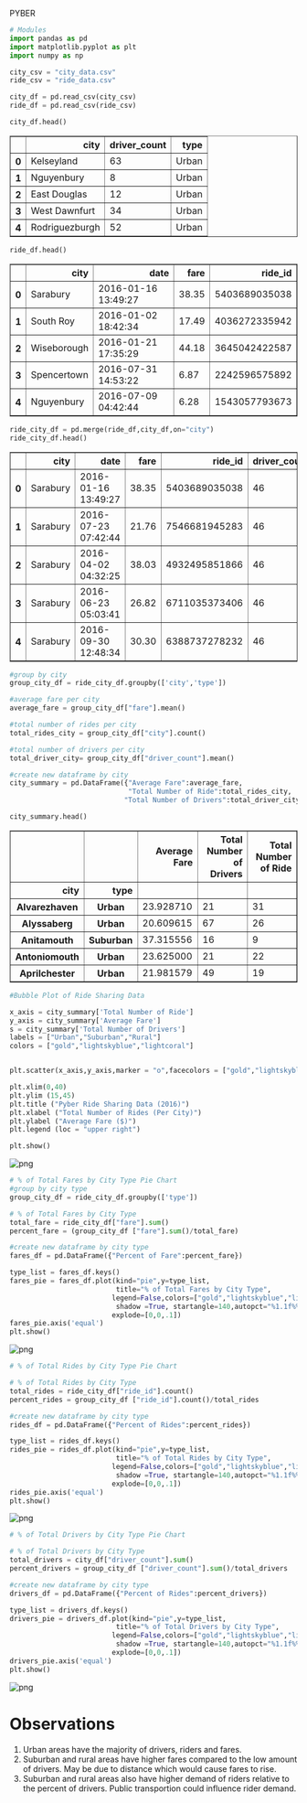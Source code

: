 
PYBER


```python
# Modules
import pandas as pd
import matplotlib.pyplot as plt
import numpy as np
```


```python
city_csv = "city_data.csv"
ride_csv = "ride_data.csv"
```


```python
city_df = pd.read_csv(city_csv)
ride_df = pd.read_csv(ride_csv)
```


```python
city_df.head()
```




<div>
<style scoped>
    .dataframe tbody tr th:only-of-type {
        vertical-align: middle;
    }

    .dataframe tbody tr th {
        vertical-align: top;
    }

    .dataframe thead th {
        text-align: right;
    }
</style>
<table border="1" class="dataframe">
  <thead>
    <tr style="text-align: right;">
      <th></th>
      <th>city</th>
      <th>driver_count</th>
      <th>type</th>
    </tr>
  </thead>
  <tbody>
    <tr>
      <th>0</th>
      <td>Kelseyland</td>
      <td>63</td>
      <td>Urban</td>
    </tr>
    <tr>
      <th>1</th>
      <td>Nguyenbury</td>
      <td>8</td>
      <td>Urban</td>
    </tr>
    <tr>
      <th>2</th>
      <td>East Douglas</td>
      <td>12</td>
      <td>Urban</td>
    </tr>
    <tr>
      <th>3</th>
      <td>West Dawnfurt</td>
      <td>34</td>
      <td>Urban</td>
    </tr>
    <tr>
      <th>4</th>
      <td>Rodriguezburgh</td>
      <td>52</td>
      <td>Urban</td>
    </tr>
  </tbody>
</table>
</div>




```python
ride_df.head()
```




<div>
<style scoped>
    .dataframe tbody tr th:only-of-type {
        vertical-align: middle;
    }

    .dataframe tbody tr th {
        vertical-align: top;
    }

    .dataframe thead th {
        text-align: right;
    }
</style>
<table border="1" class="dataframe">
  <thead>
    <tr style="text-align: right;">
      <th></th>
      <th>city</th>
      <th>date</th>
      <th>fare</th>
      <th>ride_id</th>
    </tr>
  </thead>
  <tbody>
    <tr>
      <th>0</th>
      <td>Sarabury</td>
      <td>2016-01-16 13:49:27</td>
      <td>38.35</td>
      <td>5403689035038</td>
    </tr>
    <tr>
      <th>1</th>
      <td>South Roy</td>
      <td>2016-01-02 18:42:34</td>
      <td>17.49</td>
      <td>4036272335942</td>
    </tr>
    <tr>
      <th>2</th>
      <td>Wiseborough</td>
      <td>2016-01-21 17:35:29</td>
      <td>44.18</td>
      <td>3645042422587</td>
    </tr>
    <tr>
      <th>3</th>
      <td>Spencertown</td>
      <td>2016-07-31 14:53:22</td>
      <td>6.87</td>
      <td>2242596575892</td>
    </tr>
    <tr>
      <th>4</th>
      <td>Nguyenbury</td>
      <td>2016-07-09 04:42:44</td>
      <td>6.28</td>
      <td>1543057793673</td>
    </tr>
  </tbody>
</table>
</div>




```python
ride_city_df = pd.merge(ride_df,city_df,on="city")
ride_city_df.head()
```




<div>
<style scoped>
    .dataframe tbody tr th:only-of-type {
        vertical-align: middle;
    }

    .dataframe tbody tr th {
        vertical-align: top;
    }

    .dataframe thead th {
        text-align: right;
    }
</style>
<table border="1" class="dataframe">
  <thead>
    <tr style="text-align: right;">
      <th></th>
      <th>city</th>
      <th>date</th>
      <th>fare</th>
      <th>ride_id</th>
      <th>driver_count</th>
      <th>type</th>
    </tr>
  </thead>
  <tbody>
    <tr>
      <th>0</th>
      <td>Sarabury</td>
      <td>2016-01-16 13:49:27</td>
      <td>38.35</td>
      <td>5403689035038</td>
      <td>46</td>
      <td>Urban</td>
    </tr>
    <tr>
      <th>1</th>
      <td>Sarabury</td>
      <td>2016-07-23 07:42:44</td>
      <td>21.76</td>
      <td>7546681945283</td>
      <td>46</td>
      <td>Urban</td>
    </tr>
    <tr>
      <th>2</th>
      <td>Sarabury</td>
      <td>2016-04-02 04:32:25</td>
      <td>38.03</td>
      <td>4932495851866</td>
      <td>46</td>
      <td>Urban</td>
    </tr>
    <tr>
      <th>3</th>
      <td>Sarabury</td>
      <td>2016-06-23 05:03:41</td>
      <td>26.82</td>
      <td>6711035373406</td>
      <td>46</td>
      <td>Urban</td>
    </tr>
    <tr>
      <th>4</th>
      <td>Sarabury</td>
      <td>2016-09-30 12:48:34</td>
      <td>30.30</td>
      <td>6388737278232</td>
      <td>46</td>
      <td>Urban</td>
    </tr>
  </tbody>
</table>
</div>




```python
#group by city 
group_city_df = ride_city_df.groupby(['city','type'])

#average fare per city
average_fare = group_city_df["fare"].mean()

#total number of rides per city
total_rides_city = group_city_df["city"].count()

#total number of drivers per city
total_driver_city= group_city_df["driver_count"].mean()

#create new dataframe by city
city_summary = pd.DataFrame({"Average Fare":average_fare,
                             "Total Number of Ride":total_rides_city,
                            "Total Number of Drivers":total_driver_city})

city_summary.head()
```




<div>
<style scoped>
    .dataframe tbody tr th:only-of-type {
        vertical-align: middle;
    }

    .dataframe tbody tr th {
        vertical-align: top;
    }

    .dataframe thead th {
        text-align: right;
    }
</style>
<table border="1" class="dataframe">
  <thead>
    <tr style="text-align: right;">
      <th></th>
      <th></th>
      <th>Average Fare</th>
      <th>Total Number of Drivers</th>
      <th>Total Number of Ride</th>
    </tr>
    <tr>
      <th>city</th>
      <th>type</th>
      <th></th>
      <th></th>
      <th></th>
    </tr>
  </thead>
  <tbody>
    <tr>
      <th>Alvarezhaven</th>
      <th>Urban</th>
      <td>23.928710</td>
      <td>21</td>
      <td>31</td>
    </tr>
    <tr>
      <th>Alyssaberg</th>
      <th>Urban</th>
      <td>20.609615</td>
      <td>67</td>
      <td>26</td>
    </tr>
    <tr>
      <th>Anitamouth</th>
      <th>Suburban</th>
      <td>37.315556</td>
      <td>16</td>
      <td>9</td>
    </tr>
    <tr>
      <th>Antoniomouth</th>
      <th>Urban</th>
      <td>23.625000</td>
      <td>21</td>
      <td>22</td>
    </tr>
    <tr>
      <th>Aprilchester</th>
      <th>Urban</th>
      <td>21.981579</td>
      <td>49</td>
      <td>19</td>
    </tr>
  </tbody>
</table>
</div>




```python
#Bubble Plot of Ride Sharing Data

x_axis = city_summary['Total Number of Ride']
y_axis = city_summary['Average Fare']
s = city_summary['Total Number of Drivers']
labels = ["Urban","Suburban","Rural"]
colors = ["gold","lightskyblue","lightcoral"]


plt.scatter(x_axis,y_axis,marker = "o",facecolors = ["gold","lightskyblue","lightcoral"],label=labels, edgecolors ="black",s=s)

plt.xlim(0,40)
plt.ylim (15,45)
plt.title ("Pyber Ride Sharing Data (2016)")
plt.xlabel ("Total Number of Rides (Per City)")
plt.ylabel ("Average Fare ($)")
plt.legend (loc = "upper right")

plt.show()
```


![png](output_8_0.png)



```python
# % of Total Fares by City Type Pie Chart
#group by city type 
group_city_df = ride_city_df.groupby(['type'])

# % of Total Fares by City Type
total_fare = ride_city_df["fare"].sum()
percent_fare = (group_city_df ["fare"].sum()/total_fare)

#create new dataframe by city type
fares_df = pd.DataFrame({"Percent of Fare":percent_fare})

type_list = fares_df.keys()
fares_pie = fares_df.plot(kind="pie",y=type_list,
                          title="% of Total Fares by City Type",
                         legend=False,colors=["gold","lightskyblue","lightcoral"],
                          shadow =True, startangle=140,autopct="%1.1f%%",
                         explode=[0,0,.1])
fares_pie.axis('equal')
plt.show()
```


![png](output_9_0.png)



```python
# % of Total Rides by City Type Pie Chart

# % of Total Rides by City Type
total_rides = ride_city_df["ride_id"].count()
percent_rides = group_city_df ["ride_id"].count()/total_rides

#create new dataframe by city type
rides_df = pd.DataFrame({"Percent of Rides":percent_rides})

type_list = rides_df.keys()
rides_pie = rides_df.plot(kind="pie",y=type_list,
                          title="% of Total Rides by City Type",
                         legend=False,colors=["gold","lightskyblue","lightcoral"],
                          shadow =True, startangle=140,autopct="%1.1f%%",
                         explode=[0,0,.1])
rides_pie.axis('equal')
plt.show()
```


![png](output_10_0.png)



```python
# % of Total Drivers by City Type Pie Chart

# % of Total Drivers by City Type
total_drivers = city_df["driver_count"].sum()
percent_drivers = group_city_df ["driver_count"].sum()/total_drivers

#create new dataframe by city type
drivers_df = pd.DataFrame({"Percent of Rides":percent_drivers})

type_list = drivers_df.keys()
drivers_pie = drivers_df.plot(kind="pie",y=type_list,
                          title="% of Total Drivers by City Type",
                         legend=False,colors=["gold","lightskyblue","lightcoral"],
                          shadow =True, startangle=140,autopct="%1.1f%%",
                         explode=[0,0,.1])
drivers_pie.axis('equal')
plt.show()
```


![png](output_11_0.png)


# Observations
1. Urban areas have the majority of drivers, riders and fares.
2. Suburban and rural areas have higher fares compared to the low amount of drivers. May be due to distance which would cause fares to rise.
3. Suburban and rural areas also have higher demand of riders relative to the percent of drivers. Public transportion could influence rider demand.
